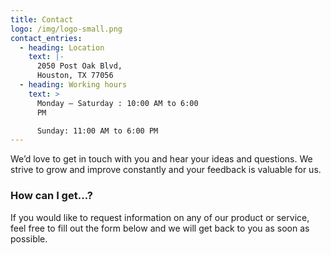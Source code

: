 ```yaml
---
title: Contact
logo: /img/logo-small.png
contact_entries:
  - heading: Location
    text: |-
      2050 Post Oak Blvd,
      Houston, TX 77056
  - heading: Working hours
    text: >
      Monday – Saturday : 10:00 AM to 6:00
      PM                                     

      Sunday: 11:00 AM to 6:00 PM
---
```


We’d love to get in touch with you and hear your ideas and
questions. We strive to grow and improve constantly and your feedback
is valuable for us.

<h3 class="f4 b lh-title mb2">How can I get…?</h3>

If you would like to request information on any of our product or service, feel free to fill out the form below and we will get back to you as soon as possible.
